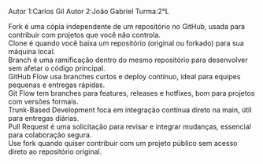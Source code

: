 Autor 1:Carlos Gil 
Autor 2:João Gabriel 
Turma:2°L


Fork é uma cópia independente de um repositório no GitHub, usada para contribuir com projetos que você não controla.  
Clone é quando você baixa um repositório (original ou forkado) para sua máquina local.  
Branch é uma ramificação dentro do mesmo repositório para desenvolver sem afetar o código principal.  
GitHub Flow usa branches curtos e deploy contínuo, ideal para equipes pequenas e entregas rápidas.  
Git Flow tem branches para features, releases e hotfixes, bom para projetos com versões formais.  
Trunk-Based Development foca em integração contínua direto na main, útil para entregas diárias.  
Pull Request é uma solicitação para revisar e integrar mudanças, essencial para colaboração segura.  
Use fork quando quiser contribuir com um projeto público sem acesso direto ao repositório original.